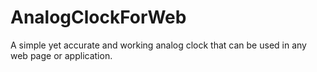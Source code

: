 # AnalogClockForWeb
A simple yet accurate and working analog clock that can be used in any web page or application.

